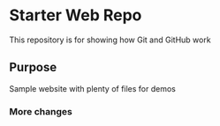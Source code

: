 # Starter Web Repo

This repository is for showing how Git and GitHub work

## Purpose

Sample website with plenty of files for demos

### More changes